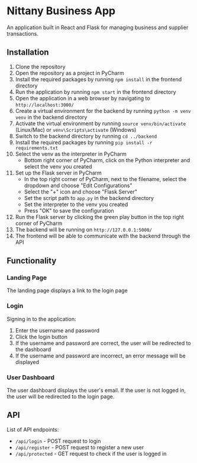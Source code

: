 # Nittany Business App
An application built in React and Flask for managing business and supplier transactions.

## Installation
1. Clone the repository
2. Open the repository as a project in PyCharm
3. Install the required packages by running `npm install` in the frontend directory
4. Run the application by running `npm start` in the frontend directory
5. Open the application in a web browser by navigating to `http://localhost:3000/`
6.  Create a virtual environment for the backend by running `python -m venv venv` in the backend directory
7. Activate the virtual environment by running `source venv/bin/activate` (Linux/Mac) or `venv\Scripts\activate` (Windows)
8. Switch to the backend directory by running `cd ../backend`
9. Install the required packages by running `pip install -r requirements.txt`
10. Select the venv as the interpreter in PyCharm
    - Bottom right corner of PyCharm, click on the Python interpreter and select the venv you created
11. Set up the Flask server in PyCharm
    - In the top right corner of PyCharm, next to the filename, select the dropdown and choose "Edit Configurations"
    - Select the "+" icon and choose "Flask Server"
    - Set the script path to `app.py` in the backend directory
    - Set the interpreter to the venv you created
    - Press "OK" to save the configuration
12. Run the Flask server by clicking the green play button in the top right corner of PyCharm
13. The backend will be running on `http://127.0.0.1:5000/`
14. The frontend will be able to communicate with the backend through the API

## Functionality

### Landing Page
The landing page displays a link to the login page
### Login
Signing in to the application:
1. Enter the username and password
2. Click the login button
3. If the username and password are correct, the user will be redirected to the dashboard
4. If the username and password are incorrect, an error message will be displayed
### User Dashboard
The user dashboard displays the user's email. If the user is not logged in, the user will be redirected to the login page.


## API
List of API endpoints:
- `/api/login` - POST request to login
- `/api/register` - POST request to register a new user
- `/api/protected` - GET request to check if the user is logged in